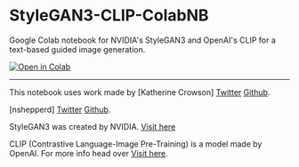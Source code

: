 # StyleGAN3-CLIP-ColabNB
Google Colab notebook for NVIDIA's StyleGAN3 and OpenAI's CLIP for a text-based guided image generation.

<a href="https://colab.research.google.com/github/justinjohn0306/StyleGAN3-CLIP-ColabNB/blob/main/StyleGAN3%2BCLIP.ipynb">
<img src="https://colab.research.google.com/assets/colab-badge.svg"
     alt="Open in Colab"
/>
</a>

---

This notebook uses work made by [Katherine Crowson] [Twitter](https://twitter.com/RiversHaveWings) [Github](https://github.com/crowsonkb).


[nshepperd] [Twitter](https://twitter.com/nshepperd1) [Github](https://github.com/nshepperd).

StyleGAN3 was created by NVIDIA. [Visit here](https://github.com/NVlabs/stylegan3)

CLIP (Contrastive Language-Image Pre-Training) is a model made by OpenAI. For more info head over [Visit here](https://github.com/openai/CLIP).

